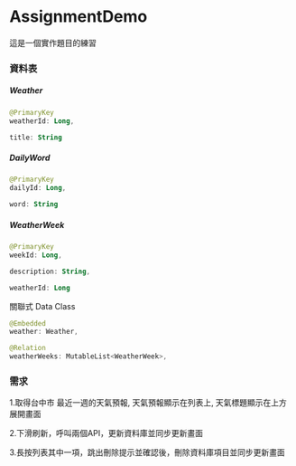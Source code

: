 AssignmentDemo
=====

這是一個實作題目的練習


### 資料表

##### Weather

```kotlin
@PrimaryKey
weatherId: Long,

title: String

```

##### DailyWord

```kotlin
@PrimaryKey
dailyId: Long,

word: String

```

##### WeatherWeek

```kotlin
@PrimaryKey
weekId: Long,

description: String,

weatherId: Long

```

關聯式 Data Class

```kotlin
@Embedded
weather: Weather,

@Relation
weatherWeeks: MutableList<WeatherWeek>,

```

### 需求

1.取得台中市 最近一週的天氣預報, 天氣預報顯示在列表上, 天氣標題顯示在上方展開畫面

2.下滑刷新，呼叫兩個API，更新資料庫並同步更新畫面

3.長按列表其中一項，跳出刪除提示並確認後，刪除資料庫項目並同步更新畫面
